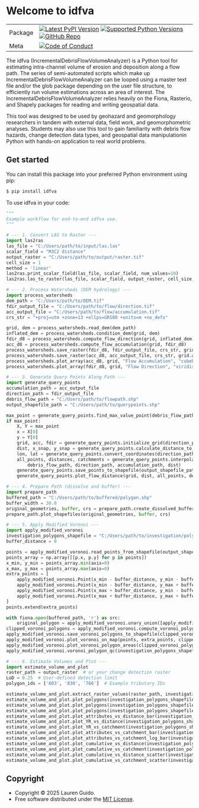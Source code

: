 # Welcome to idfva

|        |        |
|--------|--------|
| Package | [![Latest PyPI Version](https://img.shields.io/pypi/v/idfva.svg)](https://pypi.org/project/idfva/) [![Supported Python Versions](https://img.shields.io/pypi/pyversions/idfva.svg)](https://pypi.org/project/idfva/) [![GitHub Repo](https://img.shields.io/badge/GitHub-Repo-blue?logo=github)](https://github.com/laurenguido/IncrementalDerisFlowVolumeAnalyzer) |
| Meta   | [![Code of Conduct](https://img.shields.io/badge/Contributor%20Covenant-v2.0%20adopted-ff69b4.svg)](https://github.com/laurenguido/IncrementalDerisFlowVolumeAnalyzer/blob/main/CODE_OF_CONDUCT.md) |

The idfva (IncrementalDebrisFlowVolumeAnalyzer) is a Python tool for estimating intra-channel volume of erosion and deposition along a flow path. The series of semi-automated scripts which make up IncrementalDebrisFlowVolumeAnalyzer can be looped using a master text file and/or the glob package depending on the user file structure, to efficiently run volume estimations across an area of interest. The IncrementalDebrisFlowVolumeAnalyzer relies heavily on the Fiona, Rasterio, and Shapely packages for reading and writing geospatial data.

This tool was designed to be used by geohazard and geomorphology researchers in tandem with external data, field work, and geomorphometric analyses. Students may also use this tool to gain familiarity with debris flow hazards, change detection data types, and geospatial data manipulationin Python with hands-on application to real world problems.

## Get started

You can install this package into your preferred Python environment using pip:

```bash
$ pip install idfva
```

To use idfva in your code:

```python
"""
Example workflow for end-to-end idfva use.
"""

# --- 1. Convert LAS to Raster ---
import las2ras
las_file = "C:/Users/path/to/input/las.las"
scalar_field = "M3C2 distance"
output_raster = "C:/Users/path/to/output/raster.tif"
cell_size = 1
method = 'linear'
las2ras.print_scalar_field(las_file, scalar_field, num_values=10)
las2ras.las_to_raster(las_file, scalar_field, output_raster, cell_size, method)

# --- 2. Process Watersheds (DEM hydrology) ---
import process_watersheds
dem_path = "C:/Users/path/to/DEM.tif"
fdir_output_file = "C:/Users/path/to/flow/direction.tif"
acc_output_file = "C:/Users/path/to/flow/accumulation.tif"
crs_str = "+proj=utm +zone=13 +ellps=GRS80 +units=m +no_defs"

grid, dem = process_watersheds.read_dem(dem_path)
inflated_dem = process_watersheds.condition_dem(grid, dem)
fdir_d8 = process_watersheds.compute_flow_direction(grid, inflated_dem)
acc_d8 = process_watersheds.compute_flow_accumulation(grid, fdir_d8)
process_watersheds.save_raster(fdir_d8, fdir_output_file, crs_str, grid.affine)
process_watersheds.save_raster(acc_d8, acc_output_file, crs_str, grid.affine)
process_watersheds.plot_array(acc_d8, grid, "Flow Accumulation", "cubehelix", "Upstream Cells", log_norm=True)
process_watersheds.plot_array(fdir_d8, grid, "Flow Direction", "viridis", "Flow Direction")

# --- 3. Generate Query Points Along Path ---
import generate_query_points
accumulation_path = acc_output_file
direction_path = fdir_output_file
debris_flow_path = "C:/Users/path/to/flowpath.shp"
output_shapefile_path = "C:/Users/path/to/querypoints.shp"

max_point = generate_query_points.find_max_value_point(debris_flow_path, accumulation_path)
if max_point:
    X, Y = max_point
    x = X[0]
    y = Y[0]
    grid, acc, fdir = generate_query_points.initialize_grid(direction_path, accumulation_path)
    dist, x_snap, y_snap = generate_query_points.calculate_distance_to_outlet(grid, acc, fdir, x, y)
    lon, lat = generate_query_points.convert_coordinates(direction_path, x_snap, y_snap)
    all_points, distances, catchments = generate_query_points.interpolate_points_along_polyline(
        debris_flow_path, direction_path, accumulation_path, dist)
    generate_query_points.save_points_to_shapefile(output_shapefile_path, all_points, distances, catchments)
    generate_query_points.plot_flow_distance(grid, dist, all_points, debris_flow_path)

# --- 4. Prepare Path (dissolve and buffer) ---
import prepare_path
buffered_path = "C:/Users/path/to/buffered/polygon.shp"
buffer_width = 30.0
original_geometries, buffer, crs = prepare_path.create_dissolved_buffer(debris_flow_path, buffered_path, buffer_width)
prepare_path.plot_shapefiles(original_geometries, buffer, crs)

# --- 5. Apply Modified Voronoi ---
import apply_modified_voronoi
investigation_polygons_shapefile = "C:/Users/path/to/investigation/polygons.shp"
buffer_distance = 0

points = apply_modified_voronoi.read_points_from_shapefile(output_shapefile_path)
points_array = np.array([[p.x, p.y] for p in points])
x_min, y_min = points_array.min(axis=0)
x_max, y_max = points_array.max(axis=0)
extra_points = [
    apply_modified_voronoi.Point(x_min - buffer_distance, y_min - buffer_distance),
    apply_modified_voronoi.Point(x_min - buffer_distance, y_max + buffer_distance),
    apply_modified_voronoi.Point(x_max + buffer_distance, y_min - buffer_distance),
    apply_modified_voronoi.Point(x_max + buffer_distance, y_max + buffer_distance)
]
points.extend(extra_points)

with fiona.open(buffered_path, 'r') as src:
    original_polygon = apply_modified_voronoi.unary_union([apply_modified_voronoi.Polygon(feat['geometry']['coordinates'][0]) for feat in src])
clipped_voronoi_polygons = apply_modified_voronoi.compute_voronoi_polygons(points, original_polygon, buffer_distance)
apply_modified_voronoi.save_voronoi_polygons_to_shapefile(clipped_voronoi_polygons, investigation_polygons_shapefile)
apply_modified_voronoi.plot_voronoi_on_map(points, extra_points, clipped_voronoi_polygons, debris_flow_path)
apply_modified_voronoi.plot_voronoi_polygon_areas(clipped_voronoi_polygons)
apply_modified_voronoi.voronoi_polygon_qc(investigation_polygons_shapefile)

# --- 6. Estimate Volumes and Plot ---
import estimate_volume_and_plot
raster_path = output_raster  # or your change detection raster
LoD = 0.25  # User-defined detection limit
polygon_ids = ['803', '830', '766']  # Example tributary IDs

estimate_volume_and_plot.extract_raster_values(raster_path, investigation_polygons_shapefile, debris_flow_path, LoD)
estimate_volume_and_plot.plot_polygons(investigation_polygons_shapefile, 'dep_vol', cmap='Blues')
estimate_volume_and_plot.plot_polygons(investigation_polygons_shapefile, 'ero_vol', cmap='Reds_r')
estimate_volume_and_plot.plot_polygons(investigation_polygons_shapefile, 'net_mob', cmap='Purples_r')
estimate_volume_and_plot.plot_attributes_vs_distance_bar(investigation_polygons_shapefile)
estimate_volume_and_plot.plot_YR_vs_distance(investigation_polygons_shapefile)
estimate_volume_and_plot.plot_YR_vs_catchment(investigation_polygons_shapefile)
estimate_volume_and_plot.plot_attributes_vs_catchment_bar(investigation_polygons_shapefile)
estimate_volume_and_plot.plot_attributes_vs_catchment_log_bar(investigation_polygons_shapefile)
estimate_volume_and_plot.plot_cumulative_vs_distance(investigation_polygons_shapefile)
estimate_volume_and_plot.plot_cumulative_vs_catchment(investigation_polygons_shapefile)
estimate_volume_and_plot.plot_cumulative_vs_distance_scatter(investigation_polygons_shapefile)
estimate_volume_and_plot.plot_cumulative_vs_catchment_scatter(investigation_polygons_shapefile)
```

## Copyright

- Copyright © 2025 Lauren Guido.
- Free software distributed under the [MIT License](./LICENSE).
